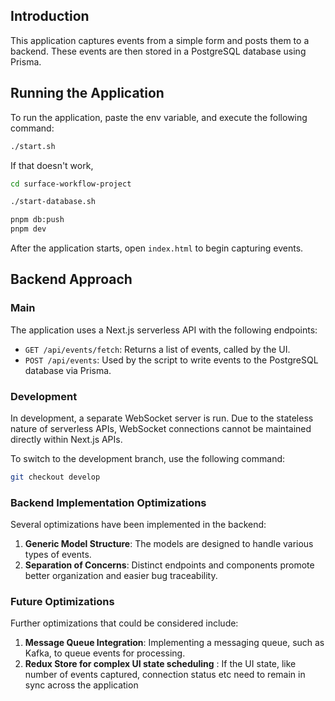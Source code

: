 ## Introduction

This application captures events from a simple form and posts them to a backend. These events are then stored in a PostgreSQL database using Prisma.

## Running the Application

To run the application, paste the env variable, and execute the following command:

```bash
./start.sh
```

If that doesn't work,

```bash
cd surface-workflow-project

./start-database.sh

pnpm db:push
pnpm dev
```

After the application starts, open `index.html` to begin capturing events.

## Backend Approach

### Main

The application uses a Next.js serverless API with the following endpoints:

- `GET /api/events/fetch`: Returns a list of events, called by the UI.
- `POST /api/events`: Used by the script to write events to the PostgreSQL database via Prisma.

### Development

In development, a separate WebSocket server is run. Due to the stateless nature of serverless APIs, WebSocket connections cannot be maintained directly within Next.js APIs.

To switch to the development branch, use the following command:

```bash
git checkout develop
```

### Backend Implementation Optimizations

Several optimizations have been implemented in the backend:

1. **Generic Model Structure**: The models are designed to handle various types of events.
2. **Separation of Concerns**: Distinct endpoints and components promote better organization and easier bug traceability.

### Future Optimizations

Further optimizations that could be considered include:

1. **Message Queue Integration**: Implementing a messaging queue, such as Kafka, to queue events for processing.
2. **Redux Store for complex UI state scheduling** : If the UI state, like number of events captured, connection status etc need to remain in sync across the application
